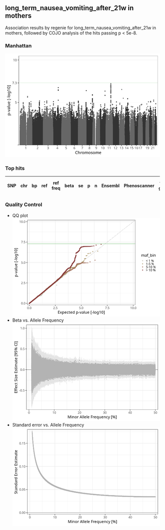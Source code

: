 ## long_term_nausea_vomiting_after_21w in mothers
Association results by regenie for long_term_nausea_vomiting_after_21w in mothers, followed by COJO analysis of the hits passing p < 5e-8.
### Manhattan
![](figures/pop_mothers_pheno_long_term_nausea_vomiting_after_21w_mh.png)
### Top hits
| SNP | chr | bp | ref | ref freq | beta | se | p | n | Ensembl | Phenoscanner | freq geno | b joint | b joint se | p joint | ld r |
| --- | --- | -- | --- | -------- | ---- | -- | - | - | ------- | ------------ | --------- | ------- | ---------- | ------- | ---- |
### Quality Control
- QQ plot
![](figures/pop_mothers_pheno_long_term_nausea_vomiting_after_21w_qq.png)
- Beta vs. Allele Frequency
![](figures/pop_mothers_pheno_long_term_nausea_vomiting_after_21w_beta_af.png)
- Standard error vs. Allele Frequency
![](figures/pop_mothers_pheno_long_term_nausea_vomiting_after_21w_se_af.png)

